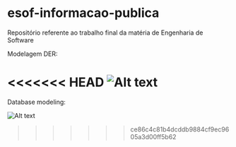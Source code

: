 # esof-informacao-publica
Repositório referente ao trabalho final da matéria de Engenharia de Software

Modelagem DER:

<<<<<<< HEAD
![Alt text](https://github.com/phRodovalho/esof-informacao-publica/blob/main/DER.PNG)
=======
Database modeling:

![Alt text](https://github.com/phRodovalho/public-information/blob/main/public_information_DER.png)
>>>>>>> ce86c4c81b4dcddb9884cf9ec9605a3d00ff5b62
